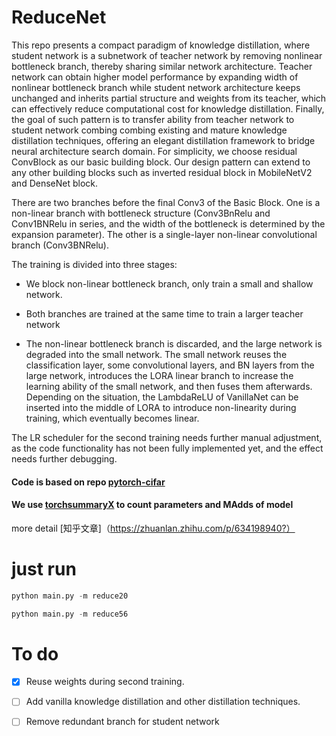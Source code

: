 # ReduceNet
This repo presents a compact paradigm of knowledge distillation, where student network is a subnetwork of teacher network by removing nonlinear bottleneck branch, thereby sharing similar network architecture. Teacher network can obtain higher model performance by expanding width of nonlinear bottleneck branch while student network architecture keeps unchanged and inherits partial structure and weights from its teacher, which can effectively reduce computational cost for knowledge distillation. Finally, the goal of such pattern is to transfer ability from teacher network to student network combing combing existing and mature knowledge distillation techniques, offering an elegant distillation framework to bridge neural architecture search domain. For simplicity, we choose residual ConvBlock as our basic building block. Our design pattern can extend to any other building blocks such as inverted residual block in MobileNetV2 and DenseNet block.

There are two branches before the final Conv3 of the Basic Block. One is a non-linear branch with bottleneck structure (Conv3BnRelu and Conv1BNRelu in series, and the width of the bottleneck is determined by the expansion parameter). The other is a single-layer non-linear convolutional branch (Conv3BNRelu).

The training is divided into three stages: 

*  We block non-linear bottleneck branch, only train a small and shallow network.

*  Both branches are trained at the same time to train a larger teacher network

* The non-linear  bottleneck branch is discarded, and the large network is degraded into the small network. The small network reuses the classification layer, some convolutional layers, and BN layers from the large network, introduces the LORA linear branch to increase the learning ability of the small network, and then fuses them afterwards. Depending on the situation, the LambdaReLU of VanillaNet can be inserted into the middle of LORA to introduce non-linearity during training, which eventually becomes linear.

The LR scheduler for the second training needs further manual adjustment, as the code functionality has not been fully implemented yet, and the effect needs further debugging.

#### Code is based on repo [pytorch-cifar](https://github.com/kuangliu/pytorch-cifar)

#### We use [torchsummaryX](https://github.com/nmhkahn/torchsummaryX) to count parameters and MAdds of model

more detail [知乎文章]（https://zhuanlan.zhihu.com/p/634198940?）




# just run
```python
python main.py -m reduce20
```
```python
python main.py -m reduce56
```



# To do
- [x] Reuse weights during second training.
- [ ] Add vanilla knowledge distillation and other distillation techniques.
- [ ] Remove redundant branch for student network








